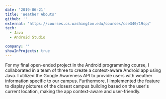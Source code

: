```yaml
---
date: '2019-06-21'
title: 'Weather Abouts'
github: ''
external: 'https://courses.cs.washington.edu/courses/cse340/19sp/'
tech:
  - Java
  - Android Studio

company: ''
showInProjects: true
---
```


For my final open-ended project in the Android programming course, I collaborated in a team of three to create a context-aware Android app using Java. I utilized the Google Awareness API to provide users with weather information specific to our campus. Furthermore, I implemented the feature to display pictures of the closest campus building based on the user's current location, making the app context-aware and user-friendly.
